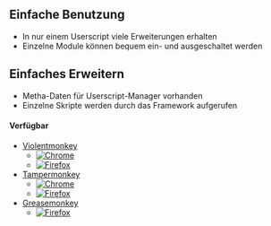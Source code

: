 ## Einfache Benutzung
  * In nur einem Userscript viele Erweiterungen erhalten
  * Einzelne Module können bequem ein- und ausgeschaltet werden
  
## Einfaches Erweitern
  * Metha-Daten für Userscript-Manager vorhanden
  * Einzelne Skripte werden durch das Framework aufgerufen

#### Verfügbar
* [Violentmonkey](https://violentmonkey.github.io/)
  * [![Chrome](https://img.shields.io/badge/Chrome-entwickelt-brightgreen.svg)](https://www.google.de/chrome/index.html)
  * [![Firefox](https://img.shields.io/badge/Firefox-ungetestet-lightgrey.svg)](https://www.mozilla.org/de/firefox/)
* [Tampermonkey](https://tampermonkey.net/)
  * [![Chrome](https://img.shields.io/badge/Chrome-ungetestet-lightgrey.svg)](https://www.google.de/chrome/index.html)
  * [![Firefox](https://img.shields.io/badge/Firefox-ungetestet-lightgrey.svg)](https://www.mozilla.org/de/firefox/)
* [Greasemonkey](https://www.greasespot.net/)
  * [![Firefox](https://img.shields.io/badge/Firefox-ungetestet-lightgrey.svg)](https://www.mozilla.org/de/firefox/)
